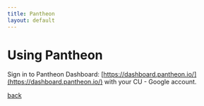 ```yaml
---
title: Pantheon
layout: default
---
```


# Using Pantheon

Sign in to Pantheon Dashboard: [https://dashboard.pantheon.io/](https://dashboard.pantheon.io/) with your CU - Google account.






[back](./)
